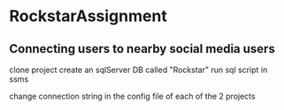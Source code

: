 # RockstarAssignment
Connecting users to nearby social media users
----------------
clone project
create an sqlServer DB called "Rockstar"
run sql script in ssms

change connection string in the config file of each of the 2 projects


